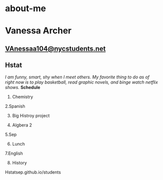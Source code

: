 # about-me
# Vanessa Archer
## VAnessaa104@nycstudents.net
## Hstat
_I am funny, smart, shy when I meet others. My favorite thing to do as of right now is to play basketball, read graphic novels, and binge watch netflix shows._
**Schedule**
1. Chemistry

2.Spanish

3. Big Histroy project

4. Algbera 2

5.Sep

6. Lunch

7.English

8. History

Hstatsep.github.io/students

